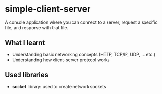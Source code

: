 # simple-client-server
A console application where you can connect to a server, request a specific file, and response with that file. 

## What I learnt

* Understanding basic networking concepts (HTTP, TCP/IP, UDP, ... etc.)
* Understanding how client-server protocol works


## Used libraries

* **socket** library: used to create network sockets
